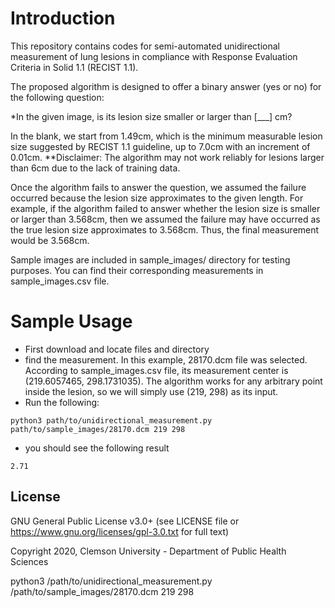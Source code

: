 # Introduction

This repository contains codes for semi-automated unidirectional measurement of lung lesions in compliance with Response Evaluation Criteria in Solid 1.1 (RECIST 1.1). 

The proposed algorithm is designed to offer a binary answer (yes or no) for the following question: 

*In the given image, is its lesion size smaller or larger than [___] cm?

In the blank, we start from 1.49cm, which is the minimum measurable lesion size suggested by RECIST 1.1 guideline, up to 7.0cm with an increment of 0.01cm. 
**Disclaimer: The algorithm may not work reliably for lesions larger than 6cm due to the lack of training data.

Once the algorithm fails to answer the question, we assumed the failure occurred because the lesion size approximates to the given length. For example, if the algorithm failed to answer whether the lesion size is smaller or larger than 3.568cm, then we assumed the failure may have occurred as the true lesion size approximates to 3.568cm. Thus, the final measurement would be 3.568cm.

Sample images are included in sample_images/ directory for testing purposes. You can find their corresponding measurements in sample_images.csv file. 

# Sample Usage
* First download and locate files and directory
* find the measurement. In this example, 28170.dcm file was selected. According to sample_images.csv file, its measurement center is (219.6057465, 298.1731035). The algorithm works for any arbitrary point inside the lesion, so we will simply use (219, 298) as its input.
* Run the following:
```
python3 path/to/unidirectional_measurement.py path/to/sample_images/28170.dcm 219 298
```

* you should see the following result
```
2.71
```

## License

GNU General Public License v3.0+ (see LICENSE file or https://www.gnu.org/licenses/gpl-3.0.txt for full text)

Copyright 2020, Clemson University - Department of Public Health Sciences



python3 /path/to/unidirectional_measurement.py /path/to/sample_images/28170.dcm 219 298
